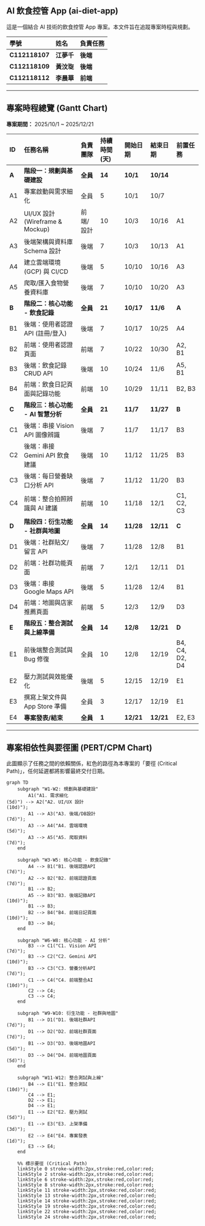 ## AI 飲食控管 App (ai-diet-app)

這是一個結合 AI 技術的飲食控管 App 專案。本文件旨在追蹤專案時程與規劃。

| 學號 | 姓名 | 負責任務 | 
| :--- | :--- | :--- | 
| **C112118107** | **江夢千** | **後端** | |
| **C112118109** | **黃汶琁** | **後端** | |
| **C112118112** | **李晨華** | **前端** | |
---

## 專案時程總覽 (Gantt Chart)

**專案期間：** 2025/10/1 ~ 2025/12/21

| ID | 任務名稱 | 負責團隊 | 持續時間 (天) | 開始日期 | 結束日期 | 前置任務 |
| :--- | :--- | :--- | :--- | :--- | :--- | :--- |
| **A** | **階段一：規劃與基礎建設** | **全員** | **14** | **10/1** | **10/14** | |
| A1 | 專案啟動與需求細化 | 全員 | 5 | 10/1 | 10/7 | |
| A2 | UI/UX 設計 (Wireframe & Mockup) | 前端/設計 | 10 | 10/3 | 10/16 | A1 |
| A3 | 後端架構與資料庫 Schema 設計 | 後端 | 7 | 10/3 | 10/13 | A1 |
| A4 | 建立雲端環境 (GCP) 與 CI/CD | 後端 | 5 | 10/10 | 10/16 | A3 |
| A5 | 爬取/匯入食物營養資料庫 | 後端 | 7 | 10/10 | 10/20 | A3 |
| **B** | **階段二：核心功能 - 飲食記錄** | **全員** | **21** | **10/17** | **11/6** | **A** |
| B1 | 後端：使用者認證 API (註冊/登入) | 後端 | 7 | 10/17 | 10/25 | A4 |
| B2 | 前端：使用者認證頁面 | 前端 | 7 | 10/22 | 10/30 | A2, B1 |
| B3 | 後端：飲食記錄 CRUD API | 後端 | 10 | 10/24 | 11/6 | A5, B1 |
| B4 | 前端：飲食日記頁面與記錄功能 | 前端 | 10 | 10/29 | 11/11 | B2, B3 |
| **C** | **階段三：核心功能 - AI 智慧分析** | **全員** | **21** | **11/7** | **11/27** | **B** |
| C1 | 後端：串接 Vision API 圖像辨識 | 後端 | 7 | 11/7 | 11/17 | B3 |
| C2 | 後端：串接 Gemini API 飲食建議 | 後端 | 10 | 11/12 | 11/25 | B3 |
| C3 | 後端：每日營養缺口分析 API | 後端 | 7 | 11/12 | 11/20 | B3 |
| C4 | 前端：整合拍照辨識與 AI 建議 | 前端 | 10 | 11/18 | 12/1 | C1, C2, C3 |
| **D** | **階段四：衍生功能 - 社群與地圖** | **全員** | **14** | **11/28** | **12/11** | **C** |
| D1 | 後端：社群貼文/留言 API | 後端 | 7 | 11/28 | 12/8 | B1 |
| D2 | 前端：社群功能頁面 | 前端 | 7 | 12/1 | 12/11 | D1 |
| D3 | 後端：串接 Google Maps API | 後端 | 5 | 11/28 | 12/4 | B1 |
| D4 | 前端：地圖與店家推薦頁面 | 前端 | 5 | 12/3 | 12/9 | D3 |
| **E** | **階段五：整合測試與上線準備** | **全員** | **14** | **12/8** | **12/21** | **D** |
| E1 | 前後端整合測試與 Bug 修復 | 全員 | 10 | 12/8 | 12/19 | B4, C4, D2, D4 |
| E2 | 壓力測試與效能優化 | 後端 | 5 | 12/15 | 12/19 | E1 |
| E3 | 撰寫上架文件與 App Store 準備 | 全員 | 3 | 12/17 | 12/19 | E1 |
| E4 | **專案發表/結束** | **全員** | **1** | **12/21** | **12/21** | E2, E3 |


---


## 專案相依性與要徑圖 (PERT/CPM Chart)

此圖顯示了任務之間的依賴關係，紅色的路徑為本專案的「要徑 (Critical Path)」，任何延遲都將影響最終交付日期。

```mermaid
graph TD
    subgraph "W1-W2: 規劃與基礎建設"
        A1("A1. 需求細化  
(5d)") --> A2("A2. UI/UX 設計  
(10d)");
        A1 --> A3("A3. 後端/DB設計  
(7d)");
        A3 --> A4("A4. 雲端環境  
(5d)");
        A3 --> A5("A5. 爬取資料  
(7d)");
    end

    subgraph "W3-W5: 核心功能 - 飲食記錄"
        A4 --> B1("B1. 後端認證API  
(7d)");
        A2 --> B2("B2. 前端認證頁面  
(7d)");
        B1 --> B2;
        A5 --> B3("B3. 後端記錄API  
(10d)");
        B1 --> B3;
        B2 --> B4("B4. 前端日記頁面  
(10d)");
        B3 --> B4;
    end

    subgraph "W6-W8: 核心功能 - AI 分析"
        B3 --> C1("C1. Vision API  
(7d)");
        B3 --> C2("C2. Gemini API  
(10d)");
        B3 --> C3("C3. 營養分析API  
(7d)");
        C1 --> C4("C4. 前端整合AI  
(10d)");
        C2 --> C4;
        C3 --> C4;
    end
    
    subgraph "W9-W10: 衍生功能 - 社群與地圖"
        B1 --> D1("D1. 後端社群API  
(7d)");
        D1 --> D2("D2. 前端社群頁面  
(7d)");
        B1 --> D3("D3. 後端地圖API  
(5d)");
        D3 --> D4("D4. 前端地圖頁面  
(5d)");
    end

    subgraph "W11-W12: 整合測試與上線"
        B4 --> E1("E1. 整合測試  
(10d)");
        C4 --> E1;
        D2 --> E1;
        D4 --> E1;
        E1 --> E2("E2. 壓力測試  
(5d)");
        E1 --> E3("E3. 上架準備  
(3d)");
        E2 --> E4("E4. 專案發表  
(1d)");
        E3 --> E4;
    end

    %% 標示要徑 (Critical Path)
    linkStyle 0 stroke-width:2px,stroke:red,color:red;
    linkStyle 2 stroke-width:2px,stroke:red,color:red;
    linkStyle 6 stroke-width:2px,stroke:red,color:red;
    linkStyle 8 stroke-width:2px,stroke:red,color:red;
    linkStyle 11 stroke-width:2px,stroke:red,color:red;
    linkStyle 13 stroke-width:2px,stroke:red,color:red;
    linkStyle 14 stroke-width:2px,stroke:red,color:red;
    linkStyle 19 stroke-width:2px,stroke:red,color:red;
    linkStyle 22 stroke-width:2px,stroke:red,color:red;
    linkStyle 24 stroke-width:2px,stroke:red,color:red;
```
